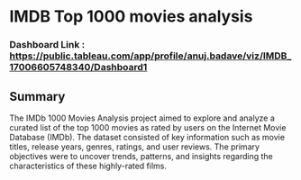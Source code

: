 
# IMDB Top 1000 movies analysis

### Dashboard Link : https://public.tableau.com/app/profile/anuj.badave/viz/IMDB_17006605748340/Dashboard1

## Summary 
The IMDb 1000 Movies Analysis project aimed to explore and analyze a curated list of the top 1000 movies as rated by users on the Internet Movie Database (IMDb). The dataset consisted of key information such as movie titles, release years, genres, ratings, and user reviews. The primary objectives were to uncover trends, patterns, and insights regarding the characteristics of these highly-rated films.


